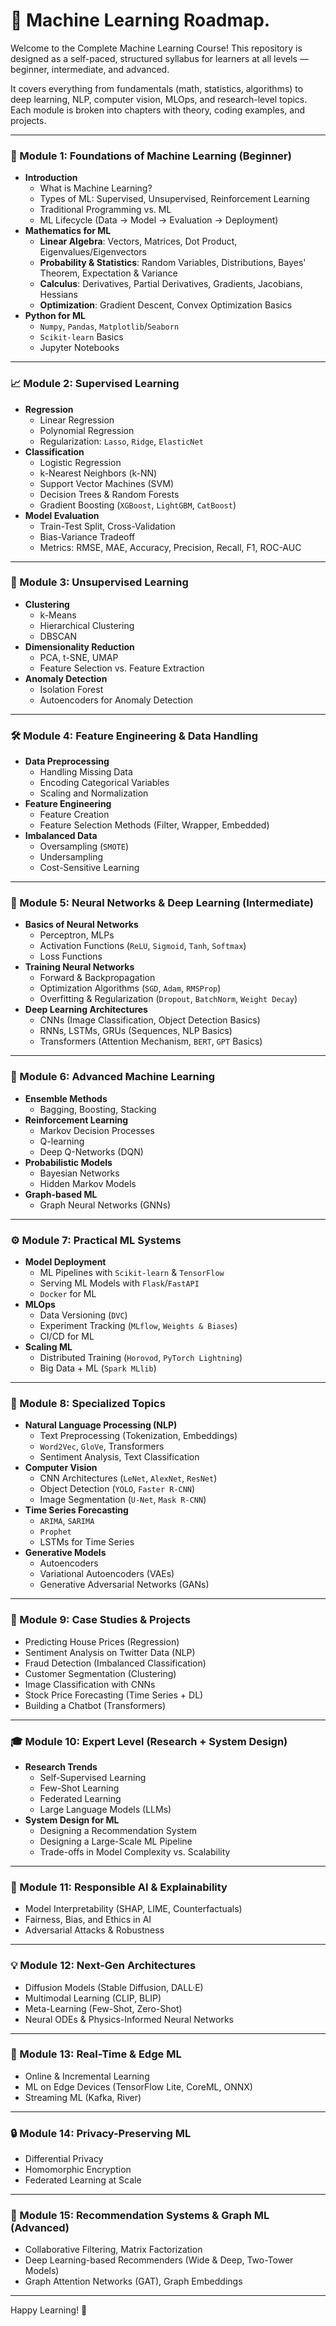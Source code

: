 # 📘 Machine Learning Roadmap.


Welcome to the Complete Machine Learning Course!
This repository is designed as a self-paced, structured syllabus for learners at all levels — beginner, intermediate, and advanced.

It covers everything from fundamentals (math, statistics, algorithms) to deep learning, NLP, computer vision, MLOps, and research-level topics. Each module is broken into chapters with theory, coding examples, and projects.

---

### 🧠 Module 1: Foundations of Machine Learning (Beginner)
- **Introduction**
  - What is Machine Learning?
  - Types of ML: Supervised, Unsupervised, Reinforcement Learning
  - Traditional Programming vs. ML
  - ML Lifecycle (Data → Model → Evaluation → Deployment)
- **Mathematics for ML**
  - **Linear Algebra**: Vectors, Matrices, Dot Product, Eigenvalues/Eigenvectors
  - **Probability & Statistics**: Random Variables, Distributions, Bayes' Theorem, Expectation & Variance
  - **Calculus**: Derivatives, Partial Derivatives, Gradients, Jacobians, Hessians
  - **Optimization**: Gradient Descent, Convex Optimization Basics
- **Python for ML**
  - `Numpy`, `Pandas`, `Matplotlib`/`Seaborn`
  - `Scikit-learn` Basics
  - Jupyter Notebooks

---

### 📈 Module 2: Supervised Learning
- **Regression**
  - Linear Regression
  - Polynomial Regression
  - Regularization: `Lasso`, `Ridge`, `ElasticNet`
- **Classification**
  - Logistic Regression
  - k-Nearest Neighbors (k-NN)
  - Support Vector Machines (SVM)
  - Decision Trees & Random Forests
  - Gradient Boosting (`XGBoost`, `LightGBM`, `CatBoost`)
- **Model Evaluation**
  - Train-Test Split, Cross-Validation
  - Bias-Variance Tradeoff
  - Metrics: RMSE, MAE, Accuracy, Precision, Recall, F1, ROC-AUC

---

### 🧩 Module 3: Unsupervised Learning
- **Clustering**
  - k-Means
  - Hierarchical Clustering
  - DBSCAN
- **Dimensionality Reduction**
  - PCA, t-SNE, UMAP
  - Feature Selection vs. Feature Extraction
- **Anomaly Detection**
  - Isolation Forest
  - Autoencoders for Anomaly Detection

---

### 🛠️ Module 4: Feature Engineering & Data Handling
- **Data Preprocessing**
  - Handling Missing Data
  - Encoding Categorical Variables
  - Scaling and Normalization
- **Feature Engineering**
  - Feature Creation
  - Feature Selection Methods (Filter, Wrapper, Embedded)
- **Imbalanced Data**
  - Oversampling (`SMOTE`)
  - Undersampling
  - Cost-Sensitive Learning

---

### 🤖 Module 5: Neural Networks & Deep Learning (Intermediate)
- **Basics of Neural Networks**
  - Perceptron, MLPs
  - Activation Functions (`ReLU`, `Sigmoid`, `Tanh`, `Softmax`)
  - Loss Functions
- **Training Neural Networks**
  - Forward & Backpropagation
  - Optimization Algorithms (`SGD`, `Adam`, `RMSProp`)
  - Overfitting & Regularization (`Dropout`, `BatchNorm`, `Weight Decay`)
- **Deep Learning Architectures**
  - CNNs (Image Classification, Object Detection Basics)
  - RNNs, LSTMs, GRUs (Sequences, NLP Basics)
  - Transformers (Attention Mechanism, `BERT`, `GPT` Basics)

---

### 🚀 Module 6: Advanced Machine Learning
- **Ensemble Methods**
  - Bagging, Boosting, Stacking
- **Reinforcement Learning**
  - Markov Decision Processes
  - Q-learning
  - Deep Q-Networks (DQN)
- **Probabilistic Models**
  - Bayesian Networks
  - Hidden Markov Models
- **Graph-based ML**
  - Graph Neural Networks (GNNs)

---

### ⚙️ Module 7: Practical ML Systems
- **Model Deployment**
  - ML Pipelines with `Scikit-learn` & `TensorFlow`
  - Serving ML Models with `Flask`/`FastAPI`
  - `Docker` for ML
- **MLOps**
  - Data Versioning (`DVC`)
  - Experiment Tracking (`MLflow`, `Weights & Biases`)
  - CI/CD for ML
- **Scaling ML**
  - Distributed Training (`Horovod`, `PyTorch Lightning`)
  - Big Data + ML (`Spark MLlib`)

---

### 🔬 Module 8: Specialized Topics
- **Natural Language Processing (NLP)**
  - Text Preprocessing (Tokenization, Embeddings)
  - `Word2Vec`, `GloVe`, Transformers
  - Sentiment Analysis, Text Classification
- **Computer Vision**
  - CNN Architectures (`LeNet`, `AlexNet`, `ResNet`)
  - Object Detection (`YOLO`, `Faster R-CNN`)
  - Image Segmentation (`U-Net`, `Mask R-CNN`)
- **Time Series Forecasting**
  - `ARIMA`, `SARIMA`
  - `Prophet`
  - LSTMs for Time Series
- **Generative Models**
  - Autoencoders
  - Variational Autoencoders (VAEs)
  - Generative Adversarial Networks (GANs)

---

### 📂 Module 9: Case Studies & Projects
- Predicting House Prices (Regression)
- Sentiment Analysis on Twitter Data (NLP)
- Fraud Detection (Imbalanced Classification)
- Customer Segmentation (Clustering)
- Image Classification with CNNs
- Stock Price Forecasting (Time Series + DL)
- Building a Chatbot (Transformers)

---

### 🎓 Module 10: Expert Level (Research + System Design)
- **Research Trends**
  - Self-Supervised Learning
  - Few-Shot Learning
  - Federated Learning
  - Large Language Models (LLMs)
- **System Design for ML**
  - Designing a Recommendation System
  - Designing a Large-Scale ML Pipeline
  - Trade-offs in Model Complexity vs. Scalability

---

### 🌟 Module 11: Responsible AI & Explainability
- Model Interpretability (SHAP, LIME, Counterfactuals)
- Fairness, Bias, and Ethics in AI
- Adversarial Attacks & Robustness

---

### 💡 Module 12: Next-Gen Architectures
- Diffusion Models (Stable Diffusion, DALL·E)
- Multimodal Learning (CLIP, BLIP)
- Meta-Learning (Few-Shot, Zero-Shot)
- Neural ODEs & Physics-Informed Neural Networks

---

### 📡 Module 13: Real-Time & Edge ML
- Online & Incremental Learning
- ML on Edge Devices (TensorFlow Lite, CoreML, ONNX)
- Streaming ML (Kafka, River)

---

### 🔒 Module 14: Privacy-Preserving ML
- Differential Privacy
- Homomorphic Encryption
- Federated Learning at Scale

---

### 🎯 Module 15: Recommendation Systems & Graph ML (Advanced)
- Collaborative Filtering, Matrix Factorization
- Deep Learning-based Recommenders (Wide & Deep, Two-Tower Models)
- Graph Attention Networks (GAT), Graph Embeddings

---

Happy Learning! 🚀


